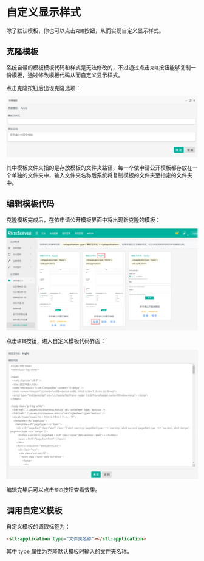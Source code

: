# 自定义显示样式

除了默认模板，你也可以点击`克隆`按钮，从而实现自定义显示样式。

## 克隆模板

系统自带的模板模板代码和样式是无法修改的，不过通过点击`克隆`按钮能够复制一份模板，通过修改模板代码从而自定义显示样式。

点击克隆按钮后出现克隆选项：

![](assets/templatesEdit/01.png)

其中模板文件夹指的是存放模板的文件夹路径，每一个依申请公开模板都存放在一个单独的文件夹中，输入文件夹名称后系统将复制模板的文件夹至指定的文件夹中。

## 编辑模板代码

克隆模板完成后，在依申请公开模板界面中将出现新克隆的模板：

![](assets/templatesEdit/02.png)

点击`编辑`按钮，进入自定义模板代码界面：

![](assets/templatesEdit/03.png)

编辑完毕后可以点击`预览`按钮查看效果。

## 调用自定义模板

自定义模板的调取标签为：

```html
<stl:application type="文件夹名称"></stl:application>
```

其中 type 属性为克隆默认模板时输入的文件夹名称。
